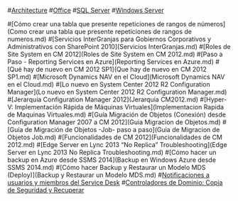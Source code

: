 #[Architecture](architecture/TOC.md)
#[Office](office/TOC.md)
#[SQL Server](sql-server/TOC.md)
#[Windows Server](windows-server/TOC.md)


#[Cómo crear una tabla que presente repeticiones de rangos de números](Como crear una tabla que presente repeticiones de rangos de numeros.md)
#[Servicios InterGranjas para Gobiernos Corporativos y Administrativos con SharePoint 2010](Servicios InterGranjas.md)
#[Roles de Site System en CM 2012](Roles de Site System en CM 2012.md)
#[Paso a Paso -  Reporting Services en Azure](Reporting Services en Azure.md)
#[Qué hay de nuevo en CM 2012 SP1](Que hay de nuevo en CM 2012 SP1.md)
#[Microsoft Dynamics NAV en el Cloud](Microsoft Dynamics NAV en el Cloud.md)
#[Lo nuevo en System Center 2012 R2 Configuration Manager](Lo nuevo en System Center 2012 R2 Configuration Manager.md)
#[Jerarquía Configuration Manager 2012](Jerarquia CM2012.md)
#[Hyper-V: Implementación Rápida de Máquinas Virtuales](Implementacion Rapida de Maquinas Virtuales.md)
#[Guía Migración de Objetos (Conexión) desde Configuration Manager 2007 a CM 2012](Guia Migracion de Objetos.md)
#[Guía de Migración de Objetos -Job- paso a paso](Guia de Migracion de Objetos Job.md)
#[Funcionalidades de CM 2012](Funcionalidades de CM 2012.md)
#[Edge Server en Lync 2013 “No Replica” Troubleshooting](Edge Server en Lync 2013 No Replica Troubleshooting.md)
#[Cómo hacer un backup en Azure desde SSMS 2014](Backup en Windows Azure desde SSMS 2014.md)
#[Cómo hacer Backup y Restaurar un Modelo MDS (Deploy)](Backup y Restaurar un Modelo MDS.md)
#[Notificaciones a usuarios y miembros del Service Desk](SCSM-Notificaciones-I.md)
#[Controladores de Dominio: Copia de Seguridad y Recuperar](Copia-de-Seguridad-y-Recuperar.md)
